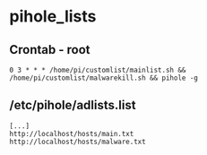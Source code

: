 # pihole_lists

## Crontab - root

```
0 3 * * * /home/pi/customlist/mainlist.sh && /home/pi/customlist/malwarekill.sh && pihole -g
``` 

## /etc/pihole/adlists.list

```
[...]
http://localhost/hosts/main.txt
http://localhost/hosts/malware.txt
```
